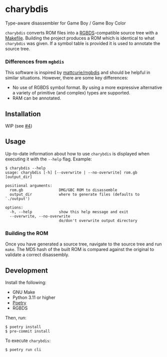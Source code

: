 # charybdis
Type-aware disassembler for Game Boy / Game Boy Color

`charybdis` converts ROM files into a [RGBDS](https://rgbds.gbdev.io/)-compatible source tree with a [Makefile](https://www.gnu.org/software/make/). Building the project produces a ROM which is identical to what `charybdis` was given. If a symbol table is provided it is used to annotate the source tree.

### Differences from `mgbdis`
This software is inspired by [mattcurie/mgbdis](https://github.com/mattcurie/mgbdis) and should be helpful in similar situations. However, there are some key differences:
* No use of RGBDS symbol format. By using a more expressive alternative a variety of primitive (and complex) types are supported.
* RAM can be annotated.

## Installation
WIP (see [#4](https://github.com/mn-revival/charybdis/issues/4))

## Usage
Up-to-date information about how to use `charybdis` is displayed when executing it with the `--help` flag. Example:

```
$ charybdis --help
usage: charybdis [-h] [--overwrite | --no-overwrite] rom.gb [output_dir]

positional arguments:
  rom.gb                DMG/GBC ROM to disassemble
  output_dir            where to generate files (defaults to `./output')

options:
  -h, --help            show this help message and exit
  --overwrite, --no-overwrite
                        do/don't overwrite output directory
```

### Building the ROM
Once you have generated a source tree, navigate to the source tree and run `make`. The MD5 hash of the built ROM is compared against the original to validate a correct disassembly.

## Development
Install the following:
* GNU Make
* Python 3.11 or higher
* [Poetry](https://python-poetry.org/)
* RGBDS

Then, run:
```
$ poetry install
$ pre-commit install
```

To execute `charybdis`:
```
$ poetry run cli
```
